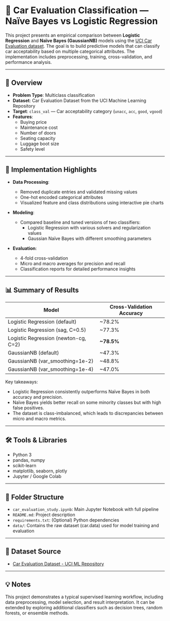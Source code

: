 # 🚗 Car Evaluation Classification — Naïve Bayes vs Logistic Regression

This project presents an empirical comparison between **Logistic Regression** and **Naïve Bayes (GaussianNB)** models using the [UCI Car Evaluation dataset](https://archive.ics.uci.edu/ml/datasets/Car+Evaluation). The goal is to build predictive models that can classify car acceptability based on multiple categorical attributes. The implementation includes preprocessing, training, cross-validation, and performance analysis.

---

## 📌 Overview

- **Problem Type**: Multiclass classification
- **Dataset**: Car Evaluation Dataset from the UCI Machine Learning Repository
- **Target**: `class_val` — Car acceptability category (`unacc`, `acc`, `good`, `vgood`)
- **Features**:
  - Buying price
  - Maintenance cost
  - Number of doors
  - Seating capacity
  - Luggage boot size
  - Safety level

---

## 🔧 Implementation Highlights

- **Data Processing**:
  - Removed duplicate entries and validated missing values
  - One-hot encoded categorical attributes
  - Visualized feature and class distributions using interactive pie charts

- **Modeling**:
  - Compared baseline and tuned versions of two classifiers:
    - Logistic Regression with various solvers and regularization values
    - Gaussian Naïve Bayes with different smoothing parameters

- **Evaluation**:
  - 4-fold cross-validation
  - Micro and macro averages for precision and recall
  - Classification reports for detailed performance insights

---

## 📊 Summary of Results

| Model                                | Cross-Validation Accuracy |
|-------------------------------------|----------------------------|
| Logistic Regression (default)       | ~78.2%                     |
| Logistic Regression (sag, C=0.5)    | ~77.3%                     |
| Logistic Regression (newton-cg, C=2)| **~78.5%**                 |
| GaussianNB (default)                | ~47.3%                     |
| GaussianNB (var_smoothing=1e-2)     | ~48.8%                     |
| GaussianNB (var_smoothing=1e-4)     | ~47.0%                     |

Key takeaways:
- Logistic Regression consistently outperforms Naïve Bayes in both accuracy and precision.
- Naïve Bayes yields better recall on some minority classes but with high false positives.
- The dataset is class-imbalanced, which leads to discrepancies between micro and macro metrics.

---

## 🛠️ Tools & Libraries

- Python 3
- pandas, numpy
- scikit-learn
- matplotlib, seaborn, plotly
- Jupyter / Google Colab

---

## 📁 Folder Structure
- `car_evaluation_study.ipynb`: Main Jupyter Notebook with full pipeline
- `README.md`: Project description
- `requirements.txt`: (Optional) Python dependencies
- `data/`: Contains the raw dataset (car.data) used for model training and evaluation


---

## 📎 Dataset Source

- [Car Evaluation Dataset - UCI ML Repository](https://archive.ics.uci.edu/ml/datasets/Car+Evaluation)

---

## 💡 Notes

This project demonstrates a typical supervised learning workflow, including data preprocessing, model selection, and result interpretation. It can be extended by exploring additional classifiers such as decision trees, random forests, or ensemble methods.
